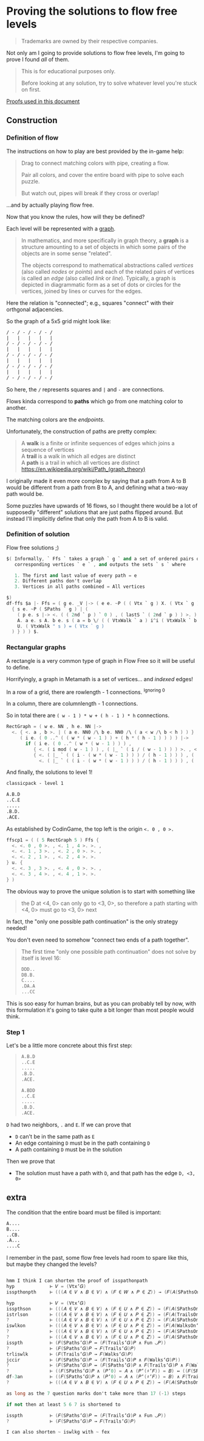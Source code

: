 # Proving the solutions to flow free levels

> Trademarks are owned by their respective companies.

Not only am I going to provide solutions to flow free levels,
I'm going to prove I found _all_ of them.

> This is for educational purposes only.
>
> Before looking at any solution, try to solve whatever level you're stuck on first.

[Proofs used in this document](https://github.com/icecream17/Stuff/blob/master/math/flowfree/classicpack/5x5/lv1.mm)

## Construction

### Definition of flow

The instructions on how to play are best provided by the in-game help:

> Drag to connect matching colors with pipe, creating a flow.
>
> Pair all colors, and cover the entire board with pipe to solve each puzzle.
>
> But watch out, pipes will break if they cross or overlap!

...and by actually playing flow free.

Now that you know the rules, how will they be defined?

Each level will be represented with a
[graph](https://en.wikipedia.org/wiki/Graph_(discrete_mathematics)).

> In mathematics, and more specifically in graph theory,
> a **graph** is a structure amounting to a set of objects
> in which some pairs of the objects are in some sense "related".
>
> The objects correspond to mathematical abstractions called _vertices_ (also called _nodes_ or _points_)
> and each of the related pairs of vertices is called an _edge_ (also called _link_ or _line_).
> Typically, a graph is depicted in diagrammatic form as a set of dots or circles for the vertices,
> joined by lines or curves for the edges.

Here the relation is "connected"; e.g., squares "connect" with their
orthgonal adjacencies.

So the graph of a 5x5 grid might look like:

```txt
/ - / - / - / - /
|   |   |   |   |
/ - / - / - / - /
|   |   |   |   |
/ - / - / - / - /
|   |   |   |   |
/ - / - / - / - /
|   |   |   |   |
/ - / - / - / - /
```

So here, the `/` represents squares and `|` and `-` are connections.

Flows kinda correspond to __paths__ which go from one matching color to another.

The matching colors are the _endpoints_.

Unfortunately, the construction of paths are pretty complex:

> A __walk__ is a finite or infinite sequences of edges which joins a sequence of vertices<br>
> A __trail__ is a walk in which all edges are distinct<br>
> A __path__ is a trail in which all vertices are distinct<br>
> https://en.wikipedia.org/wiki/Path_(graph_theory)

I originally made it even more complex by saying that a path from A to B would be different
from a path from B to A, and defining what a two-way path would be.

Some puzzles have upwards of 16 flows, so I thought there would be a lot of supposedly "different"
solutions that are just paths flipped around. But instead I'll implicitly define that only
the path from A to B is valid.

### Definition of solution

Flow free solutions ;)

```mm
$( Informally, ` Ffs ` takes a graph ` g ` and a set of ordered pairs of
   corresponding vertices ` e ` , and outputs the sets ` s ` where

   1. The first and last value of every path = e
   2. Different paths don't overlap
   3. Vertices in all paths combined = All vertices

$)
df-ffs $a |- Ffs = ( g e. _V |-> ( e e. ~P ( ( Vtx ` g ) X. ( Vtx ` g ) ) |->
  { s e. ~P ( SPaths ` g ) | (
    ( p e. s |-> <. ( ( 2nd ` p ) ` 0 ) , ( lastS ` ( 2nd ` p ) ) >. ) : s -1-1-onto-> e /\
    A. a e. s A. b e. s ( a = b \/ ( ( VtxWalk ` a ) i^i ( VtxWalk ` b ) ) = (/) ) /\
    U. ( VtxWalk " s ) = ( Vtx ` g )
  ) } ) ) $.
```

### Rectangular graphs

A rectangle is a very common type of graph in Flow Free so it will be useful to define.

Horrifyingly, a graph in Metamath is a set of vertices... and _indexed_ edges!

In a row of a grid, there are rowlength - 1 connections. <sup>Ignoring 0</sup>

In a column, there are columnlength - 1 connections.

So in total there are `( w - 1 ) * w + ( h - 1 ) * h` connections.

```mm
RectGraph = ( w e. NN , h e. NN |->
  <. { <. a , b >. | ( a e. NN0 /\ b e. NN0 /\ ( a < w /\ b < h ) ) } ,
     ( i e. ( 0 ..^ ( ( w * ( w - 1 ) ) + ( h * ( h - 1 ) ) ) ) |->
       if ( i e. ( 0 ..^ ( w * ( w - 1 ) ) ) ,
          { <. ( i mod ( w - 1 ) ) , ( |_ ` ( i / ( w - 1 ) ) ) >. , <. ( ( i mod ( w - 1 ) ) + 1 ) , ( |_ ` ( i / ( w - 1 ) ) ) >. } ,
          { <. ( |_ ` ( ( i - ( w * ( w - 1 ) ) ) / ( h - 1 ) ) ) , ( ( i - ( w * ( w - 1 ) ) ) mod ( h - 1 ) ) >. ,
            <. ( |_ ` ( ( i - ( w * ( w - 1 ) ) ) / ( h - 1 ) ) ) , ( ( ( i - ( w * ( w - 1 ) ) ) mod ( h - 1 ) ) + 1 ) >. } ) ) >. )
```

And finally, the solutions to level 1!

```txt
classicpack - level 1

A.B.D
..C.E
.....
.B.D.
.ACE.
```

As established by CodinGame, the top left is the origin `<. 0 , 0 >.`

```mm
ffscp1 = ( ( 5 RectGraph 5 ) Ffs {
  <. <. 0 , 0 >. , <. 1 , 4 >. >. ,
  <. <. 1 , 3 >. , <. 2 , 0 >. >. ,
  <. <. 2 , 1 >. , <. 2 , 4 >. >.
} u. {
  <. <. 3 , 3 >. , <. 4 , 0 >. >. ,
  <. <. 3 , 4 >. , <. 4 , 1 >. >.
} )
```

The obvious way to prove the unique solution is to start with something like

> the D at <4, 0> can only go to <3, 0>, so therefore a path starting with <4, 0> must go to <3, 0> next

In fact, the "only one possible path continuation" is the only strategy needed!

You don't even need to somehow "connect two ends of a path together".

> The first time "only one possible path continuation" does not solve by itself is level 16:
>
> ```txt
> DDD..
> DB.B.
> C....
> .DA.A
> ...CC
> ```

This is soo easy for human brains, but as you can probably tell by now,
with this formulation it's going to take quite a bit longer than most people would think.

### Step 1

Let's be a little more concrete about this first step:

> ```txt
> A.B.D
> ..C.E
> .....
> .B.D.
> .ACE.
> 
> A.BDD
> ..C.E
> .....
> .B.D.
> .ACE.
> ```

`D` had two neighbors, `.` and `E`. If we can prove that

- `D` can't be in the same path as `E`
- An edge containing `D` must be in the path containing `D`
- A path containing `D` must be in the solution

Then we prove that

- The solution must have a path with `D`, and that path has the edge `D, <3, 0>`

## extra

The condition that the entire board must be filled is important:

```txt
A....
B....
..CB.
.A...
....C
```

I remember in the past, some flow free levels had room to spare like this,
but maybe they changed the levels?

```mm

hmm I think I can shorten the proof of isspathonpath
hyp             ⊢ 𝑉 = (Vtx‘𝐺)
isspthonpth     ⊢ (((𝐴 ∈ 𝑉 ∧ 𝐵 ∈ 𝑉) ∧ (𝐹 ∈ 𝑊 ∧ 𝑃 ∈ 𝑍)) → (𝐹(𝐴(SPathsOn‘𝐺)𝐵)𝑃 ↔ (𝐹(SPaths‘𝐺)𝑃 ∧ (𝑃‘0) = 𝐴 ∧ (𝑃‘(♯‘𝐹)) = 𝐵)))

hyp             ⊢ 𝑉 = (Vtx‘𝐺)
isspthson       ⊢ (((𝐴 ∈ 𝑉 ∧ 𝐵 ∈ 𝑉) ∧ (𝐹 ∈ 𝑈 ∧ 𝑃 ∈ 𝑍)) → (𝐹(𝐴(SPathsOn‘𝐺)𝐵)𝑃 ↔ (𝐹(𝐴(TrailsOn‘𝐺)𝐵)𝑃 ∧ 𝐹(SPaths‘𝐺)𝑃)))
istrlson        ⊢ (((𝐴 ∈ 𝑉 ∧ 𝐵 ∈ 𝑉) ∧ (𝐹 ∈ 𝑈 ∧ 𝑃 ∈ 𝑍)) → (𝐹(𝐴(TrailsOn‘𝐺)𝐵)𝑃 ↔ (𝐹(𝐴(WalksOn‘𝐺)𝐵)𝑃 ∧ 𝐹(Trails‘𝐺)𝑃)))
?               ⊢ (((𝐴 ∈ 𝑉 ∧ 𝐵 ∈ 𝑉) ∧ (𝐹 ∈ 𝑈 ∧ 𝑃 ∈ 𝑍)) → (𝐹(𝐴(SPathsOn‘𝐺)𝐵)𝑃 ↔ ((𝐹(𝐴(WalksOn‘𝐺)𝐵)𝑃 ∧ 𝐹(Trails‘𝐺)𝑃) ∧ 𝐹(SPaths‘𝐺)𝑃)))
iswlkon         ⊢ (((𝐴 ∈ 𝑉 ∧ 𝐵 ∈ 𝑉) ∧ (𝐹 ∈ 𝑈 ∧ 𝑃 ∈ 𝑍)) → (𝐹(𝐴(WalksOn‘𝐺)𝐵)𝑃 ↔ (𝐹(Walks‘𝐺)𝑃 ∧ (𝑃‘0) = 𝐴 ∧ (𝑃‘(♯‘𝐹)) = 𝐵)))
?               ⊢ (((𝐴 ∈ 𝑉 ∧ 𝐵 ∈ 𝑉) ∧ (𝐹 ∈ 𝑈 ∧ 𝑃 ∈ 𝑍)) → (𝐹(𝐴(SPathsOn‘𝐺)𝐵)𝑃 ↔ (((𝐹(Walks‘𝐺)𝑃 ∧ (𝑃‘0) = 𝐴 ∧ (𝑃‘(♯‘𝐹)) = 𝐵) ∧ 𝐹(Trails‘𝐺)𝑃) ∧ 𝐹(SPaths‘𝐺)𝑃)))
?               ⊢ (((𝐴 ∈ 𝑉 ∧ 𝐵 ∈ 𝑉) ∧ (𝐹 ∈ 𝑈 ∧ 𝑃 ∈ 𝑍)) → (𝐹(𝐴(SPathsOn‘𝐺)𝐵)𝑃 ↔ (((𝐹(SPaths‘𝐺)𝑃 ∧ (𝑃‘0) = 𝐴 ∧ (𝑃‘(♯‘𝐹)) = 𝐵) ∧ 𝐹(Trails‘𝐺)𝑃) ∧ 𝐹(Walks‘𝐺)𝑃)))
isspth          ⊢ (𝐹(SPaths‘𝐺)𝑃 ↔ (𝐹(Trails‘𝐺)𝑃 ∧ Fun ◡𝑃))
?               ⊢ (𝐹(SPaths‘𝐺)𝑃 → 𝐹(Trails‘𝐺)𝑃)
trliswlk        ⊢ (𝐹(Trails‘𝐺)𝑃 → 𝐹(Walks‘𝐺)𝑃)
jccir           ⊢ (𝐹(SPaths‘𝐺)𝑃 → (𝐹(Trails‘𝐺)𝑃 ∧ 𝐹(Walks‘𝐺)𝑃))
?               ⊢ (𝐹(SPaths‘𝐺)𝑃 ↔ (𝐹(SPaths‘𝐺)𝑃 ∧ 𝐹(Trails‘𝐺)𝑃 ∧ 𝐹(Walks‘𝐺)𝑃))
?               ⊢ ((𝐹(SPaths‘𝐺)𝑃 ∧ (𝑃‘0) = 𝐴 ∧ (𝑃‘(♯‘𝐹)) = 𝐵) ↔ ((𝐹(SPaths‘𝐺)𝑃 ∧ (𝑃‘0) = 𝐴 ∧ (𝑃‘(♯‘𝐹)) = 𝐵) ∧ 𝐹(Trails‘𝐺)𝑃 ∧ 𝐹(Walks‘𝐺)𝑃))
df-3an          ⊢ ((𝐹(SPaths‘𝐺)𝑃 ∧ (𝑃‘0) = 𝐴 ∧ (𝑃‘(♯‘𝐹)) = 𝐵) ∧ 𝐹(Trails‘𝐺)𝑃 ∧ 𝐹(Walks‘𝐺)𝑃)) ↔ (((𝐹(SPaths‘𝐺)𝑃 ∧ (𝑃‘0) = 𝐴 ∧ (𝑃‘(♯‘𝐹)) = 𝐵) ∧ 𝐹(Trails‘𝐺)𝑃) ∧ 𝐹(Walks‘𝐺)𝑃))
?               ⊢ (((𝐴 ∈ 𝑉 ∧ 𝐵 ∈ 𝑉) ∧ (𝐹 ∈ 𝑈 ∧ 𝑃 ∈ 𝑍)) → (𝐹(𝐴(SPathsOn‘𝐺)𝐵)𝑃 ↔ (𝐹(SPaths‘𝐺)𝑃 ∧ (𝑃‘0) = 𝐴 ∧ (𝑃‘(♯‘𝐹)) = 𝐵))

as long as the 7 question marks don't take more than 17 (-1) steps

if not then at least 5 6 7 is shortened to

isspth          ⊢ (𝐹(SPaths‘𝐺)𝑃 ↔ (𝐹(Trails‘𝐺)𝑃 ∧ Fun ◡𝑃))
?               ⊢ (𝐹(SPaths‘𝐺)𝑃 → 𝐹(Trails‘𝐺)𝑃)

I can also shorten ~ iswlkg with ~ fex

```


